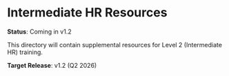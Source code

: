 # Intermediate HR Resources

**Status**: Coming in v1.2

This directory will contain supplemental resources for Level 2 (Intermediate HR) training.

**Target Release**: v1.2 (Q2 2026)
